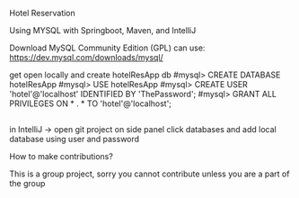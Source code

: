 Hotel Reservation

Using MYSQL with Springboot, Maven, and IntelliJ

Download MySQL Community Edition (GPL) can use: https://dev.mysql.com/downloads/mysql/

get open locally and create hotelResApp db 
#mysql> CREATE DATABASE hotelResApp 
#mysql> USE hotelResApp 
#mysql> CREATE USER 'hotel'@'localhost' IDENTIFIED BY 'ThePassword'; 
#mysql> GRANT ALL PRIVILEGES ON * . * TO 'hotel'@'localhost';

##
in IntelliJ -> open git project on side panel click databases and add local database using user and password

How to make contributions?

This is a group project, sorry you cannot contribute unless you are a part of the group
